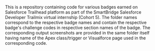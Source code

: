 This is a repository containing code for various badges earned on Salesforce Trailhead platform as part of the SmartBridge Salesforce Developer Trailmix virtual internship (Cohort 5). The folder names correspond to the respective badge names and contain the respective badge's challenge codes in respective section names of the badge. The corresponding output screenshots are provided in the same folder itself having name of the Apex class/trigger or Visualforce page used in the corresponding code.
